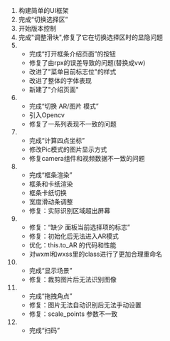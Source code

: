 1. 构建简单的UI框架
2. 完成“切换选择区”
3. 开始版本控制
4. 完成"调整滑块",修复了它在切换选择区时的显隐问题
5.  - 完成“打开框条介绍页面”的按钮
    - 修复了由rpx的误差导致的问题(替换成vw)
    - 改进了"菜单目前标志位"的样式
    - 改进了整体的字体表现
    - 新建了"介绍页面"
6.  - 完成“切换 AR/图片 模式”
    - 引入Opencv
    - 修复了一系列表现不一致的问题
7.  - 完成“计算四点坐标”
    - 修改Pic模式的图片显示方式
    - 修复camera组件和视频数据不一致的问题
8.  - 完成“框条渲染”
    - 框条和卡纸渲染
    - 框条卡纸切换
    - 宽度滑动条调整
    - 修复：实际识别区域超出屏幕
9.  - 修复：“缺少 面板当前选择项的标志”
    - 修复：初始化后无法进入AR模式
    - 优化：this.to_AR 的代码和性能
    - 对wxml和wxss里的class进行了更加合理重命名
10. - 完成“显示场景”
    - 修复：裁剪图片后无法识别图像
11. - 完成“拖拽角点”
    - 修复：图片无法自动识别后无法手动设置
    - 修复：scale_points 参数不一致
12. - 完成“扫码”